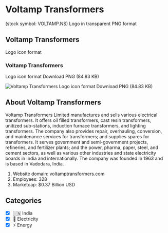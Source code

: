 # Voltamp Transformers
 (stock symbol: VOLTAMP.NS) Logo in transparent PNG format

## Voltamp Transformers
 Logo icon format

### Voltamp Transformers
 Logo icon format Download PNG (84.83 KB)

![Voltamp Transformers
 Logo icon format Download PNG (84.83 KB)](/img/orig/VOLTAMP.NS-bd78a379.png)

## About Voltamp Transformers


Voltamp Transformers Limited manufactures and sells various electrical transformers. It offers oil filled transformers, cast resin transformers, unitized sub-stations, induction furnace transformers, and lighting transformers. The company also provides repair, overhauling, conversion, and maintenance services for transformers; and supplies spares for transformers. It serves government and semi-government projects, refineries, and fertilizer plants; and the power, pharma, paper, steel, and cement sectors, as well as various other industries and state electricity boards in India and internationally. The company was founded in 1963 and is based in Vadodara, India.

1. Website domain: voltamptransformers.com
2. Employees: 328
3. Marketcap: $0.37 Billion USD


## Categories
- [x] 🇮🇳 India
- [x] 🔋 Electricity
- [x] ⚡ Energy
